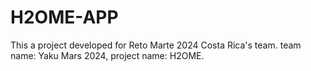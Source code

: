 # H2OME-APP
This a project developed for Reto Marte 2024 Costa Rica's team. team name: Yaku Mars 2024, project name: H2OME.